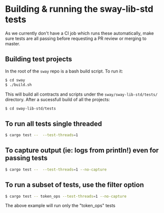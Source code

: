 # Building & running the sway-lib-std tests

As we currently don't have a CI job which runs these automatically, make sure tests are all passing before requesting a PR review or merging to master.

## Building test projects

In the root of the `sway` repo is a bash build script. To run it:

```sh
$ cd sway
$ ./build.sh
```

This will build all contracts and scripts under the `sway/sway-lib-std/tests/` directory.
After a sucessfull build of all the projects:

```sh
$ cd sway-lib-std/tests
```

## To run all tests single threaded

```sh
$ cargo test --  --test-threads=1
```

## To capture output (ie: logs from println!) even for passing tests

```sh
$ cargo test --  --test-threads=1 --no-capture
```

## To run a subset of tests, use the filter option

```sh
$ cargo test -- token_ops --test-threads=1 --no-capture
```

The above example will run only the "token_ops" tests
